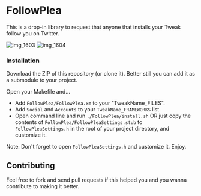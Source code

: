 # FollowPlea

This is a drop-in library to request that anyone that installs your Tweak follow you on Twitter.

![img_1603](https://cloud.githubusercontent.com/assets/807318/10805875/7a8a87e2-7dd1-11e5-9400-9cdea3863e8c.jpg) ![img_1604](https://cloud.githubusercontent.com/assets/807318/10805872/780fd120-7dd1-11e5-9204-645fb3e77e3e.jpg)

### Installation

Download the ZIP of this repository (or clone it). Better still you can add it as a submodule to your project.

Open your Makefile and...

* Add `FollowPlea/FollowPlea.xm` to your "TweakName_FILES".
* Add `Social` and `Accounts` to your `TweakName_FRAMEWORKS` list.
* Open command line and run `./FollowPlea/install.sh` OR just copy the contents of `FollowPlea/FollowPleaSettings.stub` to `FollowPleaSettings.h` in the root of your project directory, and customize it.

Note: Don't forget to open `FollowPleaSettings.h` and customize it. Enjoy.

## Contributing

Feel free to fork and send pull requests if this helped you and you wanna contribute to making it better.
